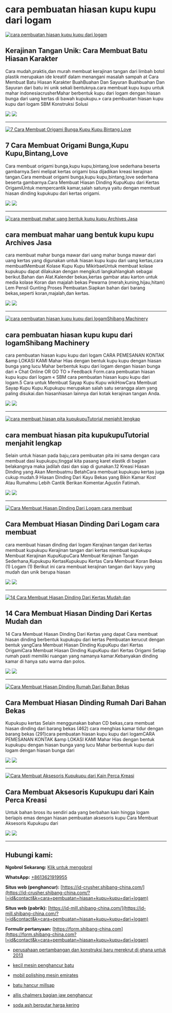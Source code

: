 # cara pembuatan hiasan kupu kupu dari logam

<a href="https://swt.shibang-china.com/?l=id&img&k=cara+pembuatan+hiasan+kupu+kupu+dari+logam" target="_blank">![cara pembuatan hiasan kupu kupu dari logam](http://static.shibang-china.com/all-800x300/181.jpg)</a>

## Kerajinan Tangan Unik: Cara Membuat Batu Hiasan Karakter
Cara mudah,praktis,dan murah membuat kerajinan tangan dari limbah botol plastik merupakan ide kreatif dalam menangani masalah sampah at Cara Membuat Batu Hiasan Karakter BuahBuahan Dan Sayuran Buahbuahan Dan Sayuran dari batu ini unik sekali bentuknya.cara membuat kupu kupu untuk mahar indonesiacrusherMahar berbentuk kupu dari logam dengan hiasan bunga dari uang kertas di bawah kupukupu.» cara pembuatan hiasan kupu kupu dari logam SBM Konstruksi Solusi


<a href="https://whatsapp.shibangsoft.com/WhatsApp.php" target="_blank" title="WhatsApp">![](http://static.shibang-china.com/icon/whatsapp.png)</a> <a href="https://swt.shibang-china.com/?l=id&icon&k=cara+pembuatan+hiasan+kupu+kupu+dari+logam" target="_blank">![](http://static.shibang-china.com/icon/chat-id.png)</a>

---

<a href="https://swt.shibang-china.com/?l=id&img&k=cara+pembuatan+hiasan+kupu+kupu+dari+logam" target="_blank">![7 Cara Membuat Origami Bunga,Kupu Kupu,Bintang,Love](http://static.shibang-china.com/all-800x300/879.jpg)</a>

## 7 Cara Membuat Origami Bunga,Kupu Kupu,Bintang,Love
Cara membuat origami bunga,kupu kupu,bintang,love sederhana beserta gambarnya.Seni melipat kertas origami bisa dijadikan kreasi kerajinan tangan.Cara membuat origami bunga,kupu kupu,bintang,love sederhana beserta gambarnya.Cara Membuat Hiasan Dinding KupuKupu dari Kertas OrigamiUntuk mempercantik kamar,salah satunya yaitu dengan membuat hiasan dinding kupukupu dari kertas origami.


<a href="https://whatsapp.shibangsoft.com/WhatsApp.php" target="_blank" title="WhatsApp">![](http://static.shibang-china.com/icon/whatsapp.png)</a> <a href="https://swt.shibang-china.com/?l=id&icon&k=cara+pembuatan+hiasan+kupu+kupu+dari+logam" target="_blank">![](http://static.shibang-china.com/icon/chat-id.png)</a>

---

<a href="https://swt.shibang-china.com/?l=id&img&k=cara+pembuatan+hiasan+kupu+kupu+dari+logam" target="_blank">![cara membuat mahar uang bentuk kupu kupu Archives Jasa](http://static.shibang-china.com/all-800x300/1282.jpg)</a>

## cara membuat mahar uang bentuk kupu kupu Archives Jasa
cara membuat mahar bunga mawar dari uang mahar bunga mawar dari uang kertas yang digunakan untuk hiasan kupu kupu dari uang kertas,cara membuatMembuat Kolase Kupu Kupu MikirbaeUntuk membuat kolase kupukupu dapat dilakukan dengan mengikuti langkahlangkah sebagai berikut.Bahan dan Alat.Kalender bekas,kertas gambar atau karton untuk media kolase Koran dan majalah bekas Pewarna (merah,kuning,hijau,hitam) Lem Pensil Gunting Proses Pembuatan.Siapkan bahan dari barang bekas,seperti koran,majalah,dan kertas.


<a href="https://whatsapp.shibangsoft.com/WhatsApp.php" target="_blank" title="WhatsApp">![](http://static.shibang-china.com/icon/whatsapp.png)</a> <a href="https://swt.shibang-china.com/?l=id&icon&k=cara+pembuatan+hiasan+kupu+kupu+dari+logam" target="_blank">![](http://static.shibang-china.com/icon/chat-id.png)</a>

---

<a href="https://swt.shibang-china.com/?l=id&img&k=cara+pembuatan+hiasan+kupu+kupu+dari+logam" target="_blank">![cara pembuatan hiasan kupu kupu dari logamShibang Machinery](http://static.shibang-china.com/all-800x300/851.jpg)</a>

## cara pembuatan hiasan kupu kupu dari logamShibang Machinery
cara pembuatan hiasan kupu kupu dari logam CARA PEMESANAN KONTAK &amp LOKASI KAMI Mahar Hias dengan bentuk kupu kupu dengan hiasan bunga yang lucu Mahar berbentuk kupu dari logam dengan hiasan bunga dari » Chat Online OR GO TO » Feedback Form.cara pembuatan hiasan kupu kupu dari logam « SBM cara pembuatan hiasan kupu kupu dari logam.5 Cara untuk Membuat Sayap Kupu Kupu wikiHowCara Membuat Sayap Kupu Kupu.Kupukupu merupakan salah satu serangga alam yang paling disukai.dan hiasanhiasan lainnya dari kotak kerajinan tangan Anda.


<a href="https://whatsapp.shibangsoft.com/WhatsApp.php" target="_blank" title="WhatsApp">![](http://static.shibang-china.com/icon/whatsapp.png)</a> <a href="https://swt.shibang-china.com/?l=id&icon&k=cara+pembuatan+hiasan+kupu+kupu+dari+logam" target="_blank">![](http://static.shibang-china.com/icon/chat-id.png)</a>

---

<a href="https://swt.shibang-china.com/?l=id&img&k=cara+pembuatan+hiasan+kupu+kupu+dari+logam" target="_blank">![cara membuat hiasan pita kupukupuTutorial menjahit lengkap](http://static.shibang-china.com/all-800x300/1033.jpg)</a>

## cara membuat hiasan pita kupukupuTutorial menjahit lengkap
Selain untuk hiasan pada baju,cara pembuatan pita ini sama dengan cara membuat dasi kupukupu,tinggal kita pasang karet elastik di bagian belakangnya maka jadilah dasi dan siap di gunakan.12 Kreasi Hiasan Dinding yang Akan Membuatmu BetahCara membuat kupukupu kertas juga cukup mudah.9 Hiasan Dinding Dari Kayu Bekas yang Bikin Kamar Kost Atau Rumahmu Lebih Cantik Berikan Komentar.Agustin Fatimah.


<a href="https://whatsapp.shibangsoft.com/WhatsApp.php" target="_blank" title="WhatsApp">![](http://static.shibang-china.com/icon/whatsapp.png)</a> <a href="https://swt.shibang-china.com/?l=id&icon&k=cara+pembuatan+hiasan+kupu+kupu+dari+logam" target="_blank">![](http://static.shibang-china.com/icon/chat-id.png)</a>

---

<a href="https://swt.shibang-china.com/?l=id&img&k=cara+pembuatan+hiasan+kupu+kupu+dari+logam" target="_blank">![Cara Membuat Hiasan Dinding Dari Logam cara membuat](http://static.shibang-china.com/all-800x300/1166.jpg)</a>

## Cara Membuat Hiasan Dinding Dari Logam cara membuat
cara membuat hiasan dinding dari logam Kerajinan tangan dari kertas membuat kupukupu Kerajinan tangan dari kertas membuat kupukupu Membuat Kerajinan KupuKupuCara Membuat Kerajinan Tangan Sederhana,Kupukupu KertasKupukupu Kertas Cara Membuat Koran Bekas (1) Logam (1) Berikut ini cara membuat kerajinan tangan dari kayu yang mudah dan unik berupa hiasan


<a href="https://whatsapp.shibangsoft.com/WhatsApp.php" target="_blank" title="WhatsApp">![](http://static.shibang-china.com/icon/whatsapp.png)</a> <a href="https://swt.shibang-china.com/?l=id&icon&k=cara+pembuatan+hiasan+kupu+kupu+dari+logam" target="_blank">![](http://static.shibang-china.com/icon/chat-id.png)</a>

---

<a href="https://swt.shibang-china.com/?l=id&img&k=cara+pembuatan+hiasan+kupu+kupu+dari+logam" target="_blank">![14 Cara Membuat Hiasan Dinding Dari Kertas Mudah dan](http://static.shibang-china.com/all-800x300/758.jpg)</a>

## 14 Cara Membuat Hiasan Dinding Dari Kertas Mudah dan
14 Cara Membuat Hiasan Dinding Dari Kertas yang dapat Cara membuat hiasan dinding berbentuk kupukupu dari kertas Pembuatan kerucut dengan bentuk yangCara Membuat Hiasan Dinding KupuKupu dari Kertas OrigamiCara Membuat Hiasan Dinding KupuKupu dari Kertas Origami Setiap rumah pasti memiliki ruangan yang namanya kamar.Kebanyakan dinding kamar di hanya satu warna dan polos.


<a href="https://whatsapp.shibangsoft.com/WhatsApp.php" target="_blank" title="WhatsApp">![](http://static.shibang-china.com/icon/whatsapp.png)</a> <a href="https://swt.shibang-china.com/?l=id&icon&k=cara+pembuatan+hiasan+kupu+kupu+dari+logam" target="_blank">![](http://static.shibang-china.com/icon/chat-id.png)</a>

---

<a href="https://swt.shibang-china.com/?l=id&img&k=cara+pembuatan+hiasan+kupu+kupu+dari+logam" target="_blank">![Cara Membuat Hiasan Dinding Rumah Dari Bahan Bekas](http://static.shibang-china.com/all-800x300/1072.jpg)</a>

## Cara Membuat Hiasan Dinding Rumah Dari Bahan Bekas
Kupukupu kertas Selain menggunakan bahan CD bekas,cara membuat hiasan dinding dari barang bekas (462) cara menghias kamar tidur dengan barang bekas (291)cara pembuatan hiasan kupu kupu dari logamCARA PEMESANAN KONTAK &amp LOKASI KAMI Mahar Hias dengan bentuk kupukupu dengan hiasan bunga yang lucu Mahar berbentuk kupu dari logam dengan hiasan bunga dari


<a href="https://whatsapp.shibangsoft.com/WhatsApp.php" target="_blank" title="WhatsApp">![](http://static.shibang-china.com/icon/whatsapp.png)</a> <a href="https://swt.shibang-china.com/?l=id&icon&k=cara+pembuatan+hiasan+kupu+kupu+dari+logam" target="_blank">![](http://static.shibang-china.com/icon/chat-id.png)</a>

---

<a href="https://swt.shibang-china.com/?l=id&img&k=cara+pembuatan+hiasan+kupu+kupu+dari+logam" target="_blank">![Cara Membuat Aksesoris Kupukupu dari Kain Perca Kreasi](http://static.shibang-china.com/all-800x300/1162.jpg)</a>

## Cara Membuat Aksesoris Kupukupu dari Kain Perca Kreasi
Untuk bahan bross itu sendiri ada yang berbahan kain hingga logam berlapis emas dengan hiasan pembuatan aksesoris kupu Cara Membuat Aksesoris Kupukupu dari

<a href="https://whatsapp.shibangsoft.com/WhatsApp.php" target="_blank" title="WhatsApp">![](http://static.shibang-china.com/icon/whatsapp.png)</a> <a href="https://swt.shibang-china.com/?l=id&icon&k=cara+pembuatan+hiasan+kupu+kupu+dari+logam" target="_blank">![](http://static.shibang-china.com/icon/chat-id.png)</a>

---
## Hubungi kami:

**Ngobrol Sekarang:** [Klik untuk mengobrol](https://swt.shibang-china.com?l=id&contact&k=cara+pembuatan+hiasan+kupu+kupu+dari+logam)

**WhatsApp:**  [+8613621919955](https://whatsapp.shibangsoft.com/WhatsApp.php)

**Situs web (penghancur):** [https://id-crusher.shibang-china.com/](https://id-crusher.shibang-china.com/?l=id&contact&k=cara+pembuatan+hiasan+kupu+kupu+dari+logam)

**Situs web (pabrik):** [https://id-mill.shibang-china.com/](https://id-mill.shibang-china.com/?l=id&contact&k=cara+pembuatan+hiasan+kupu+kupu+dari+logam)

**Formulir pertanyaan:** [https://form.shibang-china.com](https://form.shibang-china.com?l=id&contact&k=cara+pembuatan+hiasan+kupu+kupu+dari+logam)

* [perusahaan pertambangan dan konstruksi baru merekrut di ghana untuk 2013](../31/perusahaan%20pertambangan%20dan%20konstruksi%20baru%20merekrut%20di%20ghana%20untuk%202013.md)

* [kecil mesin penghancur batu](../33/kecil%20mesin%20penghancur%20batu.md)

* [mobil polishing mesin emirates](../32/mobil%20polishing%20mesin%20emirates.md)

* [batu hancur millsap](../36/batu%20hancur%20millsap.md)

* [allis chalmers bagian jaw penghancur](../39/allis%20chalmers%20bagian%20jaw%20penghancur.md)

* [soda ash berputar harga kering](../31/soda%20ash%20berputar%20harga%20kering.md)